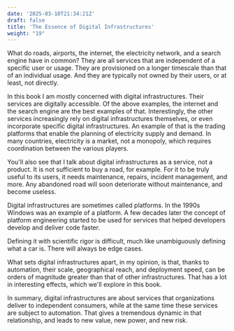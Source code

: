 ```yaml
---
date: '2025-03-10T21:34:21Z'
draft: false
title: 'The Essence of Digital Infrastructures'
weight: "19" 
---
```


What do roads, airports, the internet, the electricity network, and a search engine have in common? They are all services that are independent of a specific user or usage. They are provisioned on a longer timescale than that of an individual usage. And they are typically not owned by their users, or at least, not directly.

In this book I am mostly concerned with digital infrastructures. Their services are digitally accessible. Of the above examples, the internet and the search engine are the best examples of that. Interestingly, the other services increasingly rely on digital infrastructures themselves, or even incorporate specific digital infrastructures. An example of that is the trading platforms that enable the planning of electricity supply and demand. In many countries, electricity is a market, not a monopoly, which requires coordination between the various players.

You'll also see that I talk about digital infrastructures as a service, not a product. It is not sufficient to buy a road, for example. For it to be truly useful to its users, it needs maintenance, repairs, incident management, and more. Any abandoned road will soon deteriorate without maintenance, and become useless.

Digital infrastructures are sometimes called platforms. In the 1990s Windows was an example of a platform. A few decades later the concept of platform engineering started to be used for services that helped developers develop and deliver code faster.

Defining it with scientific rigor is difficult, much like unambiguously defining what a car is.
There will always be edge cases.

What sets digital infrastructures apart, in my opinion, is that, thanks to automation, their scale, geographical reach, and deployment speed, can be orders of magnitude greater than that of other infrastructures. That has a lot in interesting effects, which we'll explore in this book.

In summary, digital infrastructures are about services that organizations deliver to independent consumers, while at the same time these services are subject to automation. That gives a tremendous dynamic in that relationship, and leads to new value, new power, and new risk.
